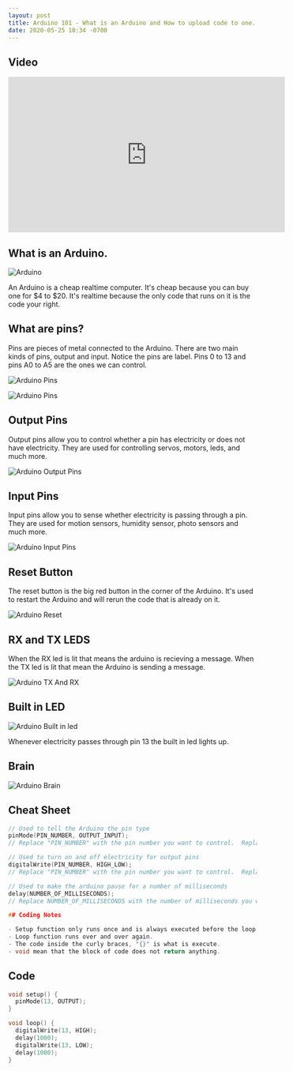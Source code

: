 ```yaml
---
layout: post
title: Arduino 101 - What is an Arduino and How to upload code to one.
date: 2020-05-25 10:34 -0700
---
```


## Video

<iframe width="560" height="315" src="https://www.youtube.com/embed/-8kHnEMItfs" frameborder="0" allow="accelerometer; autoplay; encrypted-media; gyroscope; picture-in-picture" allowfullscreen></iframe>

## What is an Arduino.

![Arduino](/assets/2020-05-25-arduino-101/arduino.jpg)

An Arduino is a cheap realtime computer.  It's cheap because you can buy one for $4 to $20.  It's realtime because the only code that runs on it is the code your right.  


## What are pins?

Pins are pieces of metal connected to the Arduino.  There are two main kinds of pins, output and input.  Notice the pins are label.  Pins 0 to 13 and pins A0 to A5 are the ones we can control.


![Arduino Pins](/assets/2020-05-25-arduino-101/arduino-pin-naked.jpg)

![Arduino Pins](/assets/2020-05-25-arduino-101/arduino-pins.jpg)

## Output Pins

Output pins allow you to control whether a pin has electricity or does not have electricity.  They are used for controlling servos, motors, leds, and much more.

![Arduino Output Pins](/assets/2020-05-25-arduino-101/output-pins.png)

## Input Pins

Input pins allow you to sense whether electricity is passing through a pin.  They are used for motion sensors, humidity sensor, photo sensors and much more.

![Arduino Input Pins](/assets/2020-05-25-arduino-101/input-pins.png)

## Reset Button

The reset button is the big red button in the corner of the Arduino.  It's used to restart the Arduino and will rerun the code that is already on it.

![Arduino Reset](/assets/2020-05-25-arduino-101/arduino-reset-btn.jpg)

## RX and TX LEDS

When the RX led is lit that means the arduino is recieving a message.  When the TX led is lit that mean the Arduino is sending a message.

![Arduino TX And RX](/assets/2020-05-25-arduino-101/rx-tx.jpeg)

## Built in LED

![Arduino Built in led](/assets/2020-05-25-arduino-101/built-in-led.jpeg)

Whenever electricity passes through pin 13 the built in led lights up.

## Brain

![Arduino Brain](/assets/2020-05-25-arduino-101/arduino-brain.jpg)

## Cheat Sheet

```c
// Used to tell the Arduino the pin type
pinMode(PIN_NUMBER, OUTPUT_INPUT); 
// Replace "PIN_NUMBER" with the pin number you want to control.  Replace OUTPUT_INPUT with OUTPUT to make in an OUTPUT pin or INPUT to make it an input pin.

// Used to turn on and off electricity for output pins
digitalWrite(PIN_NUMBER, HIGH_LOW);
// Replace "PIN_NUMBER" with the pin number you want to control.  Replace HIGH_LOW with HIGH to turn on electricity or LOW to turn off electricity.

// Used to make the arduino pause for a number of milliseconds
delay(NUMBER_OF_MILLISECONDS);
// Replace NUMBER_OF_MILLISECONDS with the number of milliseconds you want the arduino to pause.  1000 milliseconds = 1 seconds.

## Coding Notes

- Setup function only runs once and is always executed before the loop has ran.
- Loop function runs over and over again.
- The code inside the curly braces, "{}" is what is execute.
- void mean that the block of code does not return anything.

```
## Code
```c
void setup() {
  pinMode(13, OUTPUT);
}

void loop() {
  digitalWrite(13, HIGH);
  delay(1000);
  digitalWrite(13, LOW);
  delay(1000);
}
```
